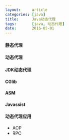 ```yaml
---
layout:     article
categories: [java]
title:      Java动态代理
tags:       [java, 动态代理]
date:       2016-05-01
---
```


#### 静态代理

#### 动态代理

#### JDK动态代理

#### CGlib

#### ASM

#### Javassist

#### 动态代理应用

* AOP
* RPC
